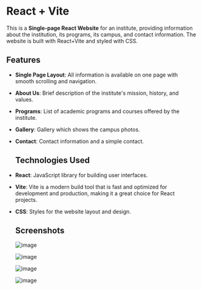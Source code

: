 # React + Vite

This is a **Single-page React Website** for an institute, providing information about the institution, its programs, its campus, and contact information. The website is built with React+Vite and styled with CSS.

## Features

- **Single Page Layout**: All information is available on one page with smooth scrolling and navigation.
- **About Us**: Brief description of the institute's mission, history, and values.
- **Programs**: List of academic programs and courses offered by the institute.
- **Gallery**: Gallery which shows the campus photos.
- **Contact**: Contact information and a simple contact.

  ## Technologies Used

- **React**: JavaScript library for building user interfaces.
- **Vite**: Vite is a modern build tool that is fast and optimized for development and production, making it a great choice for React projects. 
- **CSS**: Styles for the website layout and design.

  ## Screenshots
  
  ![image](https://github.com/user-attachments/assets/21a2630a-7137-408f-9025-c592fae8ea9b)
  
  ![image](https://github.com/user-attachments/assets/f11ee6aa-ddbd-4a5a-aa02-7e7820ffcd0c)

  ![image](https://github.com/user-attachments/assets/92e72b0b-53c5-4e1d-9e5e-5d6092265ab1)
  
  ![image](https://github.com/user-attachments/assets/cabcebd1-ce27-467b-a200-04e36ac299c4)




